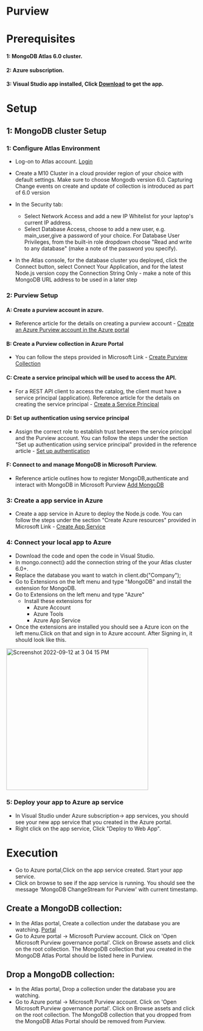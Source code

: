 # Purview

# Prerequisites
  #### 1: MongoDB Atlas 6.0 cluster.
  #### 2: Azure subscription.
  #### 3: Visual Studio app installed, Click [Download](https://code.visualstudio.com/download) to get the app.
 
# Setup

## 1: MongoDB cluster Setup

### 1: Configure Atlas Environment

  - Log-on to Atlas account. [Login](https://account.mongodb.com/account/login)

  - Create a M10 Cluster in a cloud provider region of your choice with default settings. Make sure to choose Mongodb version 6.0. Capturing Change events on create and update of collection is introduced as part of 6.0 version
  - In the Security tab:
    - Select Network Access and add a new IP Whitelist for your laptop's current IP address.
    - Select Database Access, choose to add a new user, e.g. main_user,give a password of your choice. For Database User Privileges, from the built-in role dropdown choose "Read and write to any database" (make a note of the password you specify).
  - In the Atlas console, for the database cluster you deployed, click the Connect button, select Connect Your Application, and for the latest Node.js version copy the Connection String Only - make a note of this MongoDB URL address to be used in a later step

### 2: Purview Setup

  #### A: Create a purview account in azure. 

   - Reference article for the details on creating a purview account - [Create an Azure Purview account in the Azure portal](https://docs.microsoft.com/en-us/azure/purview/create-catalog-portal)

  #### B: Create a Purview collection in Azure Portal

   - You can follow the steps provided in Microsoft Link - [Create Purview Collection](https://docs.microsoft.com/en-us/azure/purview/quickstart-create-collection)
  
  #### C: Create a service principal which will be used to access the API.

   - For a REST API client to access the catalog, the client must have a service principal (application).
   Reference article for the details on creating the service principal - [Create a Service Principal](
https://docs.microsoft.com/en-us/azure/purview/tutorial-using-rest-apis#create-a-service-principal-application)

  #### D: Set up authentication using service principal

   - Assign the correct role to establish trust between the service principal and the Purview account.
   You can follow the steps under the section "Set up authentication using service principal" provided in the reference article - [Set up authentication](https://docs.microsoft.com/en-us/azure/purview/tutorial-using-rest-apis#set-up-authentication-using-service-principal)

  #### F: Connect to and manage MongoDB in Microsoft Purview.

   - Reference article outlines how to register MongoDB,authenticate and interact with MongoDB in Microsoft Purview
    [Add MongoDB](https://docs.microsoft.com/en-us/azure/purview/register-scan-mongodb)

### 3: Create a app service in Azure

  - Create a app service in Azure to deploy the Node.js code.
  You can follow the steps under the section "Create Azure resources" provided in Microsoft Link - [Create App Service](https://docs.microsoft.com/en-us/azure/app-service/quickstart-nodejs?tabs=linux&pivots=development-environment-azure-portal#create-azure-resources)

### 4: Connect your local app to Azure

  - Download the code and open the code in Visual Studio.
  - In mongo.connect() add the connection string of the your Atlas cluster 6.0+.
  - Replace the database you want to watch in client.db("Company"); 
  -  Go to Extensions on the left menu and type "MongoDB" and install the extension for MongoDB.
  - Go to Extensions on the left menu and type "Azure"
    - Install these extensions for 
      - Azure Account
      - Azure Tools
      - Azure App Service
  - Once the extensions are installed you should see a Azure icon on the left menu.Click on that and sign in to Azure account. After Signing in, it should look like this.
 
   <img width="373" alt="Screenshot 2022-09-12 at 3 04 15 PM" src="https://user-images.githubusercontent.com/101181433/189621346-c3d9fef8-7fb4-4235-a5da-6e39bf2624a6.png">

### 5: Deploy your app to Azure ap service

  - In Visual Studio under Azure subscription-> app services, you should see your new app service that you created in the Azure portal.
  - Right click on the app service, Click "Deploy to Web App".
    
# Execution

 - Go to Azure portal,Click on the app service created. Start your app service.
 - Click on browse to see if the app service is running. You should see the message 'MongoDB ChangeStream for Purview' with current timestamp.
 
## Create a MongoDB collection:

  - In the Atlas portal, Create a collection under the database you are watching. [Portal](https://account.mongodb.com/account/login)
  - Go to Azure portal -> Microsoft Purview account. Click on 'Open Microsoft Purview governance portal'. Click on Browse assets and click on the root collection. The MongoDB collection that you created in the MongoDB Atlas Portal should be listed here in Purview.

## Drop a MongoDB collection:

  -  In the Atlas portal, Drop a collection under the database you are watching.
  - Go to Azure portal -> Microsoft Purview account. Click on 'Open Microsoft Purview governance portal'. Click on Browse assets and click on the root collection. The MongoDB collection that you dropped from the MongoDB Atlas Portal should be removed from Purview.
 
    
    
    
  


  

  
